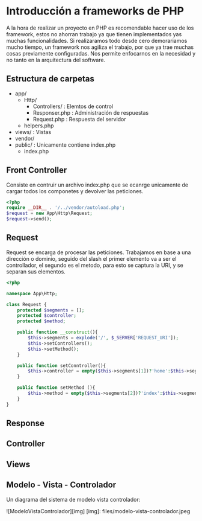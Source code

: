 # Introducción a frameworks de PHP

A la hora de realizar un proyecto en PHP es recomendable hacer uso de los framework, estos no ahorran trabajo ya que tienen implementados yas muchas funcionalidades. Si realizaramos todo desde cero demorariamos mucho tiempo, un framework nos agiliza el trabajo, por que ya trae muchas cosas previamente configuradas. Nos permite enfocarnos en la necesidad y no tanto en la arquitectura del software.

## Estructura de carpetas

* app/
  * Http/
    * Controllers/ : Elemtos de control
    * Responser.php : Administración de respuestas
    * Request.php : Respuesta del servidor
  * helpers.php
* views/ : Vistas
* vendor/
* public/ : Unicamente contiene index.php
  * index.php

## Front Controller

Consiste en contruir un archivo index.php que se ecanrge unicamente de cargar todos los componetes y devolver las peticiones.

```php
<?php
require __DIR__ . '/../vendor/autoload.php';
$request = new App\Http\Request;
$request->send();
```
## Request

Request se encarga de procesar las peticiones. Trabajamos en base a una dirección o dominio, seguido del slash el primer elemento va a ser el controllador, el segundo es el metodo, para esto se captura la URI, y se separan sus elementos.

```php
<?php

namespace App\Http;

class Request {
    protected $segments = [];
    protected $controller;
    protected $method;

    public function __construct(){
        $this->segments = explode('/', $_SERVER['REQUEST_URI']);
        $this->setControllers();
        $this->setMethod();
    }

    public function setConntroller(){
        $this->controller = empty($this->segments[1])?'home':$this->segments[1];
    }

    public function setMethod (){
        $this->method = empty($this->segments[2])?'index':$this->segments[2];
    }
}
```

## Response

## Controller

## Views

## Modelo - Vista - Controlador
Un diagrama del sistema de modelo vista controlador:

![ModeloVistaControlador][img]
[img]: files/modelo-vista-controlador.jpeg
